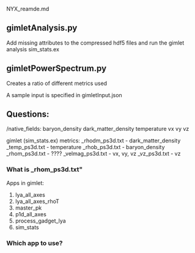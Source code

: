 NYX_reamde.md

## gimletAnalysis.py
Add missing attributes to the compressed hdf5 files and run the gimlet analysis sim_stats.ex

## gimletPowerSpectrum.py
Creates a ratio of different metrics used

A sample input is specified in gimletInput.json


## Questions:
/native_fields:
baryon_density
dark_matter_density
temperature
vx
vy
vz

gimlet (sim_stats.ex) metrics:
 _rhodm_ps3d.txt - dark_matter_density
  _temp_ps3d.txt - temperature
  _rhob_ps3d.txt - baryon_density
  _rhom_ps3d.txt - ????
_velmag_ps3d.txt - vx, vy, vz
    _vz_ps3d.txt - vz


### What is _rhom_ps3d.txt"


Apps in gimlet:
1. lya_all_axes
2. lya_all_axes_rhoT
3. master_pk
4. p1d_all_axes
5. process_gadget_lya
6. sim_stats

### Which app to use?
